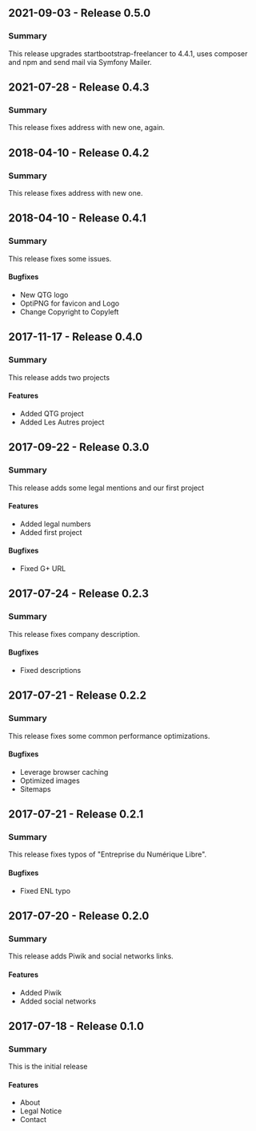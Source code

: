 ## 2021-09-03 - Release 0.5.0
### Summary
This release upgrades startbootstrap-freelancer to 4.4.1, uses composer and npm and send mail via Symfony Mailer.

## 2021-07-28 - Release 0.4.3
### Summary
This release fixes address with new one, again.

## 2018-04-10 - Release 0.4.2
### Summary
This release fixes address with new one.

## 2018-04-10 - Release 0.4.1
### Summary
This release fixes some issues.

#### Bugfixes
- New QTG logo
- OptiPNG for favicon and Logo
- Change Copyright to Copyleft

## 2017-11-17 - Release 0.4.0
### Summary
This release adds two projects

#### Features
- Added QTG project
- Added Les Autres project

## 2017-09-22 - Release 0.3.0
### Summary
This release adds some legal mentions and our first project

#### Features
- Added legal numbers
- Added first project

#### Bugfixes
- Fixed G+ URL

## 2017-07-24 - Release 0.2.3
### Summary
This release fixes company description.

#### Bugfixes
- Fixed descriptions

## 2017-07-21 - Release 0.2.2
### Summary
This release fixes some common performance optimizations.

#### Bugfixes
- Leverage browser caching
- Optimized images
- Sitemaps

## 2017-07-21 - Release 0.2.1
### Summary
This release fixes typos of "Entreprise du Numérique Libre".

#### Bugfixes
- Fixed ENL typo

## 2017-07-20 - Release 0.2.0
### Summary
This release adds Piwik and social networks links.

#### Features
- Added Piwik
- Added social networks 

## 2017-07-18 - Release 0.1.0
### Summary
This is the initial release

#### Features
- About
- Legal Notice
- Contact
